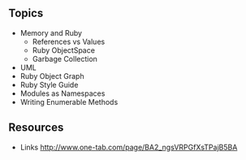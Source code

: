 ## Topics
  - Memory and Ruby
    - References vs Values
    - Ruby ObjectSpace
    - Garbage Collection
  - UML
  - Ruby Object Graph
  - Ruby Style Guide
  - Modules as Namespaces
  - Writing Enumerable Methods


## Resources
  - Links http://www.one-tab.com/page/BA2_ngsVRPGfXsTPajB5BA
